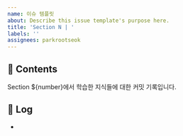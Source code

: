 ```yaml
---
name: 이슈 템플릿
about: Describe this issue template's purpose here.
title: 'Section N | '
labels: ''
assignees: parkrootseok
---
```


## 📝 Contents
Section ${number}에서 학습한 지식들에 대한 커밋 기록입니다.

## 👣 Log
-
